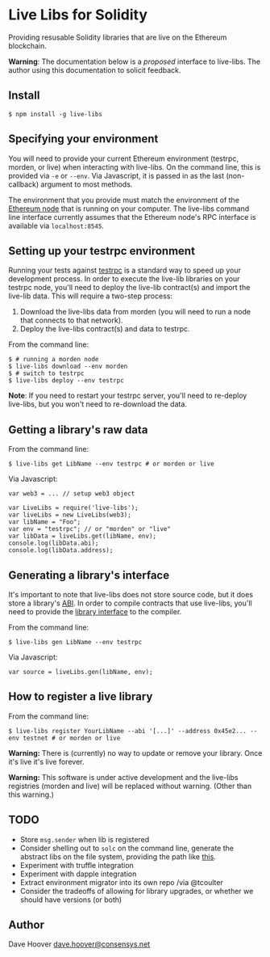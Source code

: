 # Live Libs for Solidity

Providing resusable Solidity libraries that are live on the Ethereum blockchain.

__Warning__: The documentation below is a *proposed* interface to live-libs. The author using this documentation to solicit feedback.

## Install

    $ npm install -g live-libs

## Specifying your environment

You will need to provide your current Ethereum environment (testrpc, morden, or live) when interacting with live-libs. On the command line, this is provided via `-e` or `--env`. Via Javascript, it is passed in as the last (non-callback) argument to most methods.

The environment that you provide must match the environment of the [Ethereum node](https://ethereum.gitbooks.io/frontier-guide/content/getting_a_client.html) that is running on your computer. The live-libs command line interface currently assumes that the Ethereum node's RPC interface is available via `localhost:8545`.

## Setting up your testrpc environment

Running your tests against [testrpc](https://github.com/ethereumjs/testrpc) is a standard way to speed up your development process. In order to execute the live-lib libraries on your testrpc node, you'll need to deploy the live-lib contract(s) and import the live-lib data. This will require a two-step process:

1. Download the live-libs data from morden (you will need to run a node that connects to that network).
2. Deploy the live-libs contract(s) and data to testrpc.

From the command line:

    $ # running a morden node
    $ live-libs download --env morden
    $ # switch to testrpc
    $ live-libs deploy --env testrpc

__Note__: If you need to restart your testrpc server, you'll need to re-deploy live-libs, but you won't need to re-download the data.

## Getting a library's raw data

From the command line:

    $ live-libs get LibName --env testrpc # or morden or live

Via Javascript:

    var web3 = ... // setup web3 object

    var LiveLibs = require('live-libs');
    var liveLibs = new LiveLibs(web3);
    var libName = "Foo";
    var env = "testrpc"; // or "morden" or "live"
    var libData = liveLibs.get(libName, env);
    console.log(libData.abi);
    console.log(libData.address);

## Generating a library's interface

It's important to note that live-libs does not store source code, but it does store a library's [ABI](https://github.com/ethereum/wiki/wiki/Ethereum-Contract-ABI). In order to compile contracts that use live-libs, you'll need to provide the [library interface](https://github.com/ethereum/wiki/wiki/Solidity-Features#interface-contracts) to the compiler.

From the command line:

    $ live-libs gen LibName --env testrpc

Via Javascript:

    var source = liveLibs.gen(libName, env);

## How to register a live library

From the command line:

    $ live-libs register YourLibName --abi '[...]' --address 0x45e2... --env testnet # or morden or live

__Warning:__ There is (currently) no way to update or remove your library. Once it's live it's live forever.

__Warning:__ This software is under active development and the live-libs registries (morden and live) will be replaced without warning. (Other than this warning.)

## TODO

* Store `msg.sender` when lib is registered
* Consider shelling out to `solc` on the command line, generate the abstract libs on the file system, providing the path like [this](https://solidity.readthedocs.io/en/latest/layout-of-source-files.html#use-in-actual-compilers).
* Experiment with truffle integration
* Experiment with dapple integration
* Extract environment migrator into its own repo /via @tcoulter
* Consider the tradeoffs of allowing for library upgrades, or whether we should have versions (or both)

## Author

Dave Hoover <dave.hoover@consensys.net>
